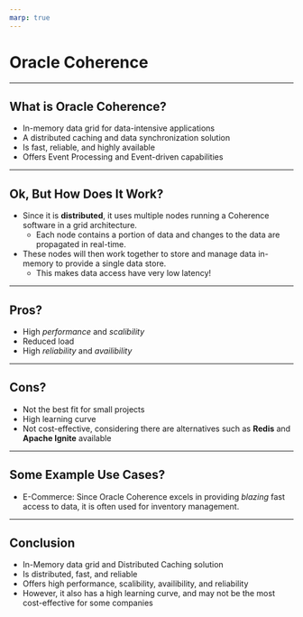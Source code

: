 ```yaml
---
marp: true
---
```


# Oracle Coherence

---

## What is Oracle Coherence?
- In-memory data grid for data-intensive applications
- A distributed caching and data synchronization solution
- Is fast, reliable, and highly available
- Offers Event Processing and Event-driven capabilities

---

## Ok, But How Does It Work?
- Since it is **distributed**, it uses multiple nodes running a Coherence software in a grid architecture.
    - Each node contains a portion of data and changes to the data are propagated in real-time.
- These nodes will then work together to store and manage data in-memory to provide a single data store.
    - This makes data access have very low latency!

---

## Pros?
- High *performance* and *scalibility*
- Reduced load
- High *reliability* and *availibility*

---

## Cons?
- Not the best fit for small projects
- High learning curve
- Not cost-effective, considering there are alternatives such as **Redis** and **Apache Ignite** available

---

## Some Example Use Cases?
- E-Commerce: Since Oracle Coherence excels in providing *blazing* fast access to data, it is often used for inventory management.

---

## Conclusion
- In-Memory data grid and Distributed Caching solution
- Is distributed, fast, and reliable
- Offers high performance, scalibility, availibility, and reliability
- However, it also has a high learning curve, and may not be the most cost-effective for some companies